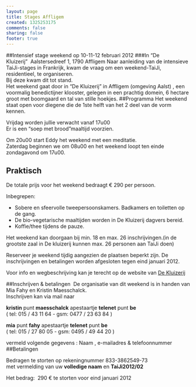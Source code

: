 ```yaml
--- 
layout: page
title: Stages Affligem
created: 1325253175
comments: false
sharing: false
footer: true
---
```

##Intensief stage weekend op 10-11-12 februari 2012
###In &ldquo;De Kluizerij&rdquo;&nbsp;&nbsp;Aalstersedreef 1, 1790 Affligem
Naar aanleiding van de intensieve TaiJi-stages in Frankrijk, kwam de vraag om een weekend-TaiJi, residentieel, te organiseren.  
Bij deze kwam dit tot stand.  
Het weekend gaat door in&nbsp;&ldquo;De Kluizerij&rdquo;&nbsp;in&nbsp;Affligem&nbsp;(omgeving Aalst) , een voormalig benedictijner klooster, gelegen in een prachtig domein, 6 hectare groot met boomgaard en tal van stille hoekjes.
##Programma
Het weekend staat open voor diegene die de 1ste helft van het 2 deel van de vorm kennen.

Vrijdag worden jullie verwacht vanaf 17u00  
Er is een &ldquo;soep met brood&rdquo;maaltijd voorzien.

Om 20u00 start Eddy het weekend met een meditatie.  
Zaterdag beginnen we om 08u00 en het weekend loopt ten einde zondagavond om 17u00.
##	Praktisch
De totale prijs voor het weekend bedraagt &euro; 290  per persoon.

Inbegrepen:

* Sobere en sfeervolle tweepersoonskamers. Badkamers en toiletten op de gang.
* De bio-vegetarische maaltijden worden in De Kluizerij dagvers bereid.
* Koffie/thee tijdens de pauze.

Het weekend kan doorgaan bij min. 18 en max. 26 inschrijvingen.(in de grootste zaal in De kluizerij kunnen max. 26 personen aan TaiJi doen)

Reserveer je weekend tijdig aangezien de plaatsen beperkt zijn. De inschrijvingen en betalingen worden afgesloten tegen eind januari 2012.

Voor info en wegbeschrijving kan je terecht op de website van [De Kluizerij](http://www.dekluizerij.com)

##Inschrijven &amp; betalingen&nbsp;
De organisatie van dit weekend is in handen van Mia Fahy en Kristin Maesschalck.&nbsp;<br />Inschrijven kan via mail naar

**kristin** punt **maesschalck** apestaartje **telenet** punt **be**<br />
( tel: 015 / 43 11 64 -&nbsp;gsm: 0477 / 23 63 84 )

**mia** punt **fahy** apestaartje **telenet** punt **be**<br />
( tel: 015 / 27 80 05 -&nbsp;gsm: 0495 / 49 44 20 )

vermeld volgende gegevens :&nbsp;Naam ,&nbsp;e-mailadres &amp; telefoonnummer
##Betalingen

Bedragen te storten op rekeningnummer 833-3862549-73  
met vermelding van uw **volledige naam** en **TaiJi2012/02**

Het bedrag: &nbsp;290 &euro; te storten voor eind januari 2012

